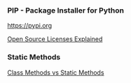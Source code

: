 ### PIP - Package Installer for Python

https://pypi.org

[Open Source Licenses Explained](https://resources.whitesourcesoftware.com/blog-whitesource/open-source-licenses-explained)

### Static Methods

[Class Methods vs Static Methods](https://www.geeksforgeeks.org/class-method-vs-static-method-python/)